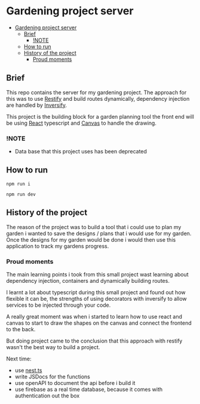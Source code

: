 # Gardening project server

- [Gardening project server](#gardening-project-server)
  - [Brief](#brief)
    - [!NOTE](#note)
  - [How to run](#how-to-run)
  - [History of the project](#history-of-the-project)
    - [Proud moments](#proud-moments)

## Brief

This repo contains the server for my gardening project. The approach for this was to use [Restify](http://restify.com/) and build routes dynamically, dependency injection are handled by [Inversify](https://inversify.io/).

This project is the building block for a garden planning tool the front end will be using [React](https://reactjs.org/) typescript and [Canvas](https://developer.mozilla.org/en-US/docs/Web/API/Canvas_API) to handle the drawing.

### !NOTE

- Data base that this project uses has been deprecated

## How to run

`npm run i`

`npm run dev`

## History of the project

The reason of the project was to build a tool that i could use to plan my garden i wanted to save the designs / plans that i would use for my garden. Once the designs for my garden would be done i would then use this application to track my gardens progress.

### Proud moments

The main learning points i took from this small project wast learning about dependency injection, containers and dynamically building routes.

I learnt a lot about typescript during this small project and found out how flexible it can be, the strengths of using decorators with inversify to allow services to be injected through your code.

A really great moment was when i started to learn how to use react and canvas to start to draw the shapes on the canvas and connect the frontend to the back.

But doing project came to the conclusion that this approach with restify wasn't the best way to build a project.

Next time:

- use [nest.ts](https://nestjs.com/)
- write JSDocs for the functions
- use openAPI to document the api before i build it
- use firebase as a real time database, because it comes with authentication out the box

